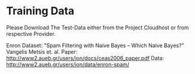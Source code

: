 # Training Data

Please Download The Test-Data either from the Project Cloudhost or from respective Provider.

Enron Dataset: "Spam Filtering with Naive Bayes – Which Naive Bayes?"
Vangelis Metsis et. al.
Paper: http://www2.aueb.gr/users/ion/docs/ceas2006_paper.pdf
Data: http://www2.aueb.gr/users/ion/data/enron-spam/
